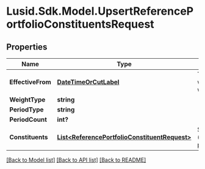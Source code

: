 
# Lusid.Sdk.Model.UpsertReferencePortfolioConstituentsRequest

## Properties

Name | Type | Description | Notes
------------ | ------------- | ------------- | -------------
**EffectiveFrom** | [**DateTimeOrCutLabel**](DateTimeOrCutLabel.md) | The first date from which the weights will apply | 
**WeightType** | **string** |  | 
**PeriodType** | **string** |  | [optional] 
**PeriodCount** | **int?** |  | [optional] 
**Constituents** | [**List&lt;ReferencePortfolioConstituentRequest&gt;**](ReferencePortfolioConstituentRequest.md) | Set of constituents (instrument/weight pairings) | 

[[Back to Model list]](../README.md#documentation-for-models)
[[Back to API list]](../README.md#documentation-for-api-endpoints)
[[Back to README]](../README.md)

